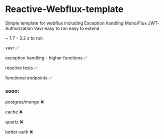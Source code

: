 # Reactive-Webflux-template
Simple template for webflux including Exception handling Mono/Flux JWT-Authorization Vavr easy to run easy to extend

~ 1.7 - 3.2 s to run

vavr :white_check_mark:

exception handling - higher functions :white_check_mark:

reactive tests :white_check_mark:

functional endpoints :white_check_mark:

### soon:

postgres/mongo :x:

cache :x:

quartz :x:

better-auth :x:
